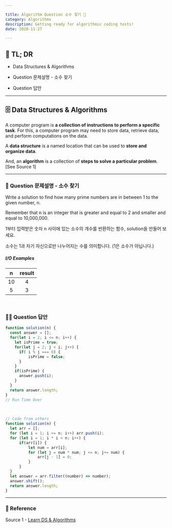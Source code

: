 ```yaml
---

title: Algorithm Question 소수 찾기 🧬
category: Algorithms
description: Getting ready for algorithmic coding tests!
date: 2020-11-27

---
```


## 🤦 TL; DR

- Data Structures & Algorithms
  
- Question 문제설명 - 소수 찾기
  
- Question 답안 

---

## 🗄️ Data Structures & Algorithms

A computer program is **a collection of instructions to perform a specific task**. For this, a computer program may need to store data, retrieve data, and perform computations on the data.

A **data structure** is a named location that can be used to **store and organize data**. 

And, an **algorithm** is a collection of **steps to solve a particular problem**. \[See Source 1]

---

### 👀 Question 문제설명 - 소수 찾기

Write a solution to find how many prime numbers are in between 1 to the given number, n.

Remember that n is an integer that is greater and equal to 2 and smaller and equal to 10,000,000. 

1부터 입력받은 숫자 n 사이에 있는 소수의 개수를 반환하는 함수, solution을 만들어 보세요.

소수는 1과 자기 자신으로만 나누어지는 수를 의미합니다.
(1은 소수가 아닙니다.)

##### I/O Examples

| n    | result |
| :----: | :------: |
| 10   | 4      |
| 5    | 3      |

<br>

### 👨‍💻 Question 답안

```javascript
function solution(n) {
  const answer = [];
  for(let i = 2; i <= n; i++) {
    let isPrime = true;
    for(let j = 2; j < i; j++) {
      if( i % j === 0) {
          isPrime = false;
      }
    }
    if(isPrime) {
      answer.push(i);
    }
  }
  return answer.length;
}
// Run Time Over
```
<br>

```js
// Code from others
function solution(n) {
  let arr = [];
  for (let i = 1; i <= n; i++) arr.push(i);
  for (let i = 1; i * i < n; i++) {
      if(arr[i]) {
          let num = arr[i];
          for (let j = num * num; j <= n; j+= num) {
              arr[j - 1] = 0;
          }            
      }
  }
  let answer = arr.filter((number) => number);
  answer.shift();
  return answer.length;
}
```
---
### 🔗 Reference

Source 1 - [Learn DS & Algorithms](https://www.programiz.com/dsa)